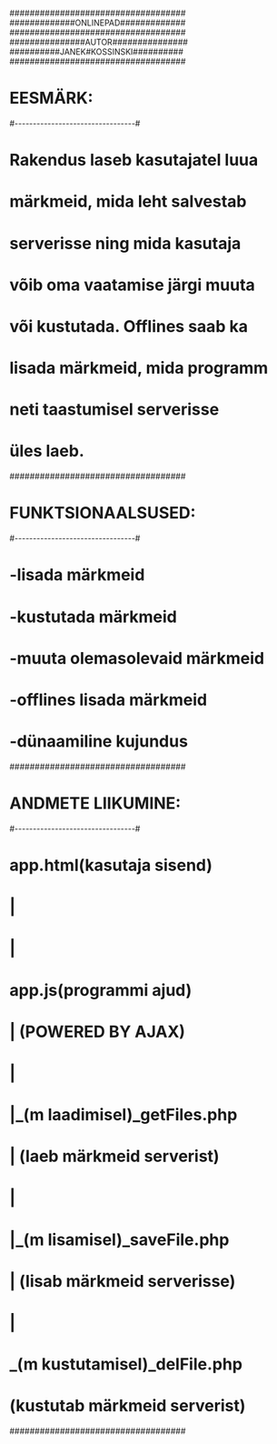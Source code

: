 ###################################
#############ONLINEPAD#############
###################################
###############AUTOR###############
##########JANEK#KOSSINSKI##########
###################################
# EESMÄRK:                        #
#---------------------------------#
# Rakendus laseb kasutajatel luua #
# märkmeid, mida leht salvestab   #
# serverisse ning mida kasutaja   #
# võib oma vaatamise järgi muuta  #
# või kustutada. Offlines saab ka #
# lisada märkmeid, mida programm  #
# neti taastumisel serverisse     #
# üles laeb.                      #
###################################
# FUNKTSIONAALSUSED:              #
#---------------------------------#
# -lisada märkmeid                #
# -kustutada märkmeid             #
# -muuta olemasolevaid märkmeid   #
# -offlines lisada märkmeid       #
# -dünaamiline kujundus           #
###################################
# ANDMETE LIIKUMINE:              #
#---------------------------------#
# app.html(kasutaja sisend)       #
# |                               #
# |                               #
# app.js(programmi ajud)          #
# |    (POWERED BY AJAX)          #
# |                               #
# |\_(m laadimisel)_getFiles.php  #
# |   (laeb märkmeid serverist)   #
# |                               #
# |\_(m lisamisel)_saveFile.php   #
# |  (lisab märkmeid serverisse)  #
# |                               #
#  \_(m kustutamisel)_delFile.php #
#   (kustutab märkmeid serverist) #
###################################
